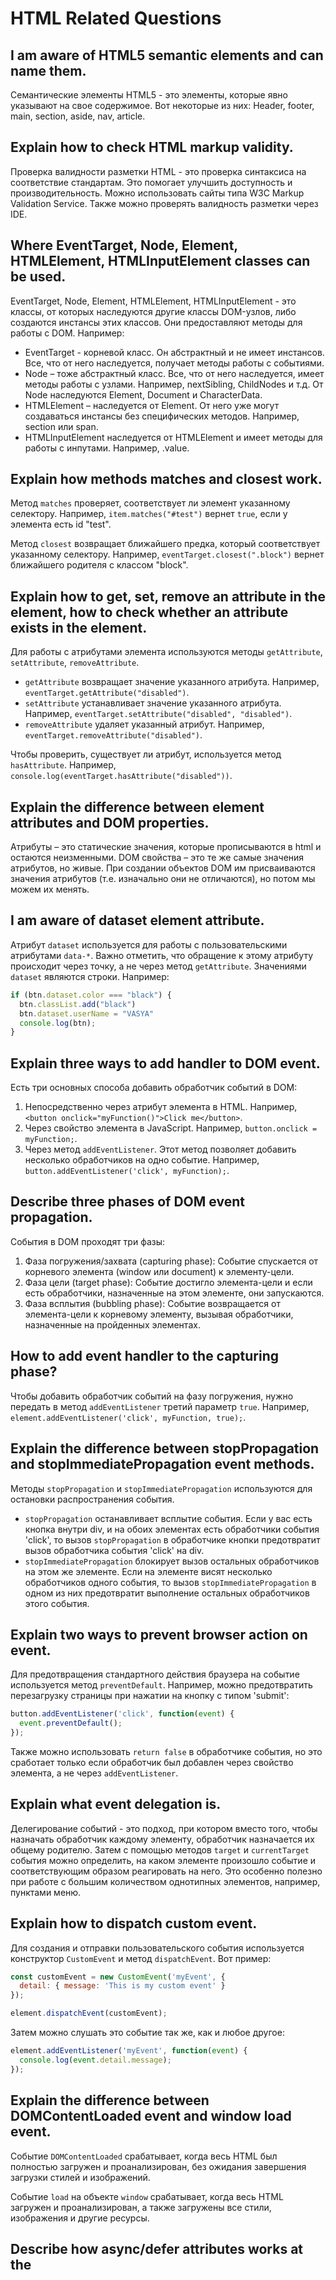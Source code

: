 # HTML Related Questions

## I am aware of HTML5 semantic elements and can name them.

Семантические элементы HTML5 - это элементы, которые явно указывают на свое содержимое. Вот некоторые из них: Header, footer, main, section, aside, nav, article.

## Explain how to check HTML markup validity.

Проверка валидности разметки HTML - это проверка синтаксиса на соответствие стандартам. Это помогает улучшить доступность и производительность. Можно использовать сайты типа W3C Markup Validation Service. Также можно проверять валидность разметки через IDE.

## Where EventTarget, Node, Element, HTMLElement, HTMLInputElement classes can be used.

EventTarget, Node, Element, HTMLElement, HTMLInputElement - это классы, от которых наследуются другие классы DOM-узлов, либо создаются инстансы этих классов. Они предоставляют методы для работы с DOM. Например:

- EventTarget - корневой класс. Он абстрактный и не имеет инстансов. Все, что от него наследуется, получает методы работы с событиями.
- Node – тоже абстрактный класс. Все, что от него наследуется, имеет методы работы с узлами. Например, nextSibling, ChildNodes и т.д. От Node наследуются Element, Document и CharacterData.
- HTMLElement – наследуется от Element. От него уже могут создаваться инстансы без специфических методов. Например, section или span.
- HTMLInputElement наследуется от HTMLElement и имеет методы для работы с инпутами. Например, .value.

## Explain how methods matches and closest work.

Метод `matches` проверяет, соответствует ли элемент указанному селектору. Например, `item.matches("#test")` вернет `true`, если у элемента есть id "test". 

Метод `closest` возвращает ближайшего предка, который соответствует указанному селектору. Например, `eventTarget.closest(".block")` вернет ближайшего родителя с классом "block".

## Explain how to get, set, remove an attribute in the element, how to check whether an attribute exists in the element.

Для работы с атрибутами элемента используются методы `getAttribute`, `setAttribute`, `removeAttribute`. 

- `getAttribute` возвращает значение указанного атрибута. Например, `eventTarget.getAttribute("disabled")`.
- `setAttribute` устанавливает значение указанного атрибута. Например, `eventTarget.setAttribute("disabled", "disabled")`.
- `removeAttribute` удаляет указанный атрибут. Например, `eventTarget.removeAttribute("disabled")`.

Чтобы проверить, существует ли атрибут, используется метод `hasAttribute`. Например, `console.log(eventTarget.hasAttribute("disabled"))`.

## Explain the difference between element attributes and DOM properties.

Атрибуты – это статические значения, которые прописываются в html и остаются неизменными. DOM свойства – это те же самые значения атрибутов, но живые. При создании объектов DOM им присваиваются значения атрибутов (т.е. изначально они не отличаются), но потом мы можем их менять.

## I am aware of dataset element attribute.

Атрибут `dataset` используется для работы с пользовательскими атрибутами `data-*`. Важно отметить, что обращение к этому атрибуту происходит через точку, а не через метод `getAttribute`. Значениями `dataset` являются строки. Например:

```javascript
if (btn.dataset.color === "black") {
  btn.classList.add("black")
  btn.dataset.userName = "VASYA"
  console.log(btn);
}
```

## Explain three ways to add handler to DOM event.

Есть три основных способа добавить обработчик событий в DOM:

1. Непосредственно через атрибут элемента в HTML. Например, `<button onclick="myFunction()">Click me</button>`.
2. Через свойство элемента в JavaScript. Например, `button.onclick = myFunction;`.
3. Через метод `addEventListener`. Этот метод позволяет добавить несколько обработчиков на одно событие. Например, `button.addEventListener('click', myFunction);`.

## Describe three phases of DOM event propagation.

События в DOM проходят три фазы:

1. Фаза погружения/захвата (capturing phase): Событие спускается от корневого элемента (window или document) к элементу-цели.
2. Фаза цели (target phase): Событие достигло элемента-цели и если есть обработчики, назначенные на этом элементе, они запускаются.
3. Фаза всплытия (bubbling phase): Событие возвращается от элемента-цели к корневому элементу, вызывая обработчики, назначенные на пройденных элементах.

## How to add event handler to the capturing phase?

Чтобы добавить обработчик событий на фазу погружения, нужно передать в метод `addEventListener` третий параметр `true`. Например, `element.addEventListener('click', myFunction, true);`.

## Explain the difference between stopPropagation and stopImmediatePropagation event methods.

Методы `stopPropagation` и `stopImmediatePropagation` используются для остановки распространения события.

- `stopPropagation` останавливает всплытие события. Если у вас есть кнопка внутри div, и на обоих элементах есть обработчики события 'click', то вызов `stopPropagation` в обработчике кнопки предотвратит вызов обработчика события 'click' на div.
- `stopImmediatePropagation` блокирует вызов остальных обработчиков на этом же элементе. Если на элементе висят несколько обработчиков одного события, то вызов `stopImmediatePropagation` в одном из них предотвратит выполнение остальных обработчиков этого события.

## Explain two ways to prevent browser action on event.

Для предотвращения стандартного действия браузера на событие используется метод `preventDefault`. Например, можно предотвратить перезагрузку страницы при нажатии на кнопку с типом 'submit': 

```javascript
button.addEventListener('click', function(event) {
  event.preventDefault();
});
```

Также можно использовать `return false` в обработчике события, но это сработает только если обработчик был добавлен через свойство элемента, а не через `addEventListener`.

## Explain what event delegation is.

Делегирование событий - это подход, при котором вместо того, чтобы назначать обработчик каждому элементу, обработчик назначается их общему родителю. Затем с помощью методов `target` и `currentTarget` события можно определить, на каком элементе произошло событие и соответствующим образом реагировать на него. Это особенно полезно при работе с большим количеством однотипных элементов, например, пунктами меню.

## Explain how to dispatch custom event.

Для создания и отправки пользовательского события используется конструктор `CustomEvent` и метод `dispatchEvent`. Вот пример:

```javascript
const customEvent = new CustomEvent('myEvent', {
  detail: { message: 'This is my custom event' }
});

element.dispatchEvent(customEvent);
```

Затем можно слушать это событие так же, как и любое другое:

```javascript
element.addEventListener('myEvent', function(event) {
  console.log(event.detail.message);
});
```

## Explain the difference between DOMContentLoaded event and window load event.

Событие `DOMContentLoaded` срабатывает, когда весь HTML был полностью загружен и проанализирован, без ожидания завершения загрузки стилей и изображений. 

Событие `load` на объекте `window` срабатывает, когда весь HTML загружен и проанализирован, а также загружены все стили, изображения и другие ресурсы.

## Describe how async/defer attributes works at the <script> tag.

Атрибуты `async` и `defer` используются для изменения поведения загрузки и выполнения скриптов.

- `async` делает так, что скрипт начинает загружаться параллельно с анализом HTML, и как только скрипт загрузится, он выполняется. Это приводит к тому, что анализ HTML приостанавливается на время выполнения скрипта.
- `defer` также начинает загрузку скрипта параллельно с анализом HTML, но откладывает выполнение скрипта до тех пор, пока весь HTML не будет проанализирован. Скрипты с `defer` выполняются в том порядке, в котором они появляются в документе.

Оба этих атрибута работают только с внешними скриптами, которые подключаются через атрибут `src`.

## Describe XMLHttpRequest object. 

`XMLHttpRequest` - это встроенный в браузер объект, который используется для выполнения асинхронных запросов к серверу. Он предоставляет методы для отправки HTTP или HTTPS запросов и обработки ответов. Вот пример использования:

```javascript
const xhr = new XMLHttpRequest();
xhr.open('GET', 'https://api.example.com/data', true);
xhr.onload = function() {
  if (xhr.status === 200) {
    console.log(xhr.responseText);
  }
};
xhr.send();
```

## Explain what cookie, localStorage, sessionStorage are.

Cookie, localStorage и sessionStorage - это технологии, которые позволяют веб-сайтам хранить данные прямо в браузере пользователя.

- Cookie - это небольшие фрагменты данных, которые браузер хранит на компьютере пользователя. Они обычно используются для сохранения информации о пользователе и его предпочтениях. Cookie имеют ограниченный срок жизни и могут быть доступны только на определенном домене.
- localStorage - это объект, который позволяет хранить данные без срока действия. Это значит, что данные, сохраненные в localStorage, не исчезнут после закрытия браузера или компьютера. Они остаются доступны до тех пор, пока их явно не удалить.
- sessionStorage похож на localStorage, но имеет ограниченный срок жизни. Данные, сохраненные в sessionStorage, исчезнут после закрытия вкладки или окна браузера, в котором они были созданы.

## Draw simple image by using <svg> element.

SVG (Scalable Vector Graphics) - это язык разметки для описания двухмерной векторной графики. Вот пример простого изображения, созданного с помощью SVG:

```html
<svg width="100" height="100">
  <circle cx="50" cy="50" r="40" stroke="blue" stroke-width="2" fill="white"></circle>
</svg>
```

Здесь создается круг с центром в точке (50, 50), радиусом 40, синим контуром толщиной 2 и белым цветом заливки.

## Difference between canvas and svg, where we can use them?

Canvas и SVG - это два мощных инструмента для работы с графикой в браузере, но они имеют значительные различия и подходят для разных задач.

- SVG (Scalable Vector Graphics) - это векторная графика, изображения масштабируются без потери качества. Элементы SVG становятся частью DOM и могут быть стилизованы с помощью CSS и манипулированы с помощью JavaScript так же, как и обычные HTML-элементы. SVG поддерживает сложные формы, включая вложенные и обрезанные формы. Идеально подходит для создания сложных интерактивных графиков, логотипов, иконок с анимацией и других сценариев, где важна детализация.
- Canvas - это растровая графика, изображения состоят из пикселей, и при масштабировании они могут стать пикселизованными. Canvas использует процедурный API для рисования, и элементы, нарисованные на холсте, не становятся частью DOM и не могут быть манипулированы потом. Canvas поддерживает только прямоугольные области клипа. Идеально подходит для создания графики в реальном времени, такой как игры, или для манипуляции изображениями на пиксельном уровне, за счет высокой эффективности и возможности прямого управления пикселями.

Использование SVG или Canvas будет зависеть от конкретной задачи. Если вам нужна детализированная векторная графика, которую можно масштабировать и стилизовать, SVG может быть лучшим выбором. Если вам нужно создать сложную графику в реальном времени, Canvas может быть более эффективным выбором.

## Optional:

## Explain what DOM and CSSOM are.

DOM (Document Object Model) - это программный интерфейс для HTML и XML документов. Он представляет структуру документа в виде дерева, где каждый узел представляет часть документа (например, элемент, атрибут, текст и т.д.). DOM позволяет программам и скриптам динамически манипулировать содержимым и структурой документа.

CSSOM (CSS Object Model) - это аналогичный DOM интерфейс, но для CSS. Он позволяет программам и скриптам манипулировать стилями страницы.

## What is <doctype>?

`<!DOCTYPE>` - это объявление, которое должно быть первой строкой в HTML документе перед тегом `<html>`. Оно сообщает браузеру, какую версию HTML или XHTML следует использовать при обработке документа. Например, `<!DOCTYPE html>` указывает на использование HTML5.

## What is BOM. List global JS objects.

BOM (Browser Object Model) - это интерфейс для работы с браузером. Он предоставляет объекты для работы с окнами браузера, модальными окнами, историей браузера, местоположением и другими вещами, которые не связаны непосредственно с документом.

Некоторые глобальные JS объекты, предоставляемые BOM: Window, Screen, Location, History, Navigator, XMLHttpRequest.

## Explain the difference between innerHTML and outerHTML element properties.

`innerHTML` и `outerHTML` - это свойства элемента, которые позволяют получить или установить HTML-код элемента.

- `innerHTML` возвращает или устанавливает HTML-код внутри элемента. Например, если у нас есть `<div><p>Hello</p></div>`, то `div.innerHTML` вернет `<p>Hello</p>`.
- `outerHTML` возвращает или устанавливает HTML-код элемента вместе с самим элементом. В приведенном выше примере `div.outerHTML` вернет `<div><p>Hello</p></div>`.

## I am aware of the <head> tag and know which tags it can contain.

Тег `<head>` используется для хранения метаданных документа, которые не отображаются на веб-странице. Он может содержать следующие теги:

- `<title>`: Заголовок документа, который отображается на вкладке браузера.
- `<meta>`: Метаданные, такие как кодировка символов, описание страницы, ключевые слова и т.д.
- `<link>`: Ссылки на внешние ресурсы, такие как CSS-файлы.
- `<style>`: Внутренние CSS-стили.
- `<script>`: Внутренние JavaScript-скрипты.
- `<base>`: Базовый URL для относительных URL в документе.

## Explain the difference between childNodes and children collections, parentNode and parentElement, firstChild and firstElementChild, nextSibling and nextElementSibling.

- `childNodes` возвращает коллекцию всех дочерних узлов элемента, включая текстовые узлы и комментарии, в то время как `children` возвращает только дочерние элементы.
- `parentNode` возвращает родительский узел элемента, который может быть любым типом узла, в то время как `parentElement` возвращает родительский элемент, который всегда является элементом.
- `firstChild` возвращает первый дочерний узел элемента, который может быть любым типом узла, в то время как `firstElementChild` возвращает первый дочерний элемент.
- `nextSibling` возвращает следующий узел на том же уровне дерева, который может быть любым типом узла, в то время как `nextElementSibling` возвращает следующий элемент на том же уровне.

## Explain how methods getElementById, getElementsByTagName, getElementsByClassName work.

- `getElementById` возвращает элемент с указанным идентификатором. Например, `document.getElementById('myId')`.
- `getElementsByTagName` возвращает коллекцию элементов с указанным тегом. Например, `document.getElementsByTagName('p')`.
- `getElementsByClassName` возвращает коллекцию элементов с указанным классом. Например, `document.getElementsByClassName('myClass')`.

## Explain how methods querySelector and querySelectorAll work.

- `querySelector` возвращает первый элемент, который соответствует указанному CSS-селектору. Например, `document.querySelector('.myClass')`.
- `querySelectorAll` возвращает коллекцию всех элементов, которые соответствуют указанному CSS-селектору. Например, `document.querySelectorAll('.myClass')`.

## Explain what DOM event is and can name at least five events.

DOM событие - это сигнал от браузера о том, что что-то произошло. События могут быть вызваны пользователем (например, клик, наведение мыши, нажатие клавиши) или браузером (например, загрузка страницы, изменение значения элемента формы).

Некоторые примеры событий: `click`, `mouseover`, `keydown`, `load`, `change`.